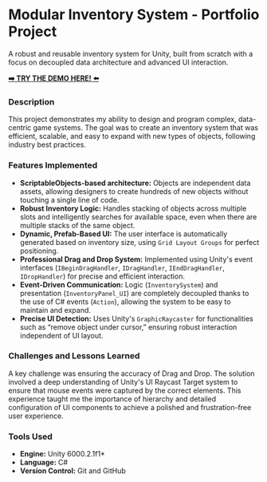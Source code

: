 # Modular Inventory System - Portfolio Project

A robust and reusable inventory system for Unity, built from scratch with a focus on decoupled data architecture and advanced UI interaction.

**[➡️ TRY THE DEMO HERE! ⬅️](https://alexandermla.itch.io/inventory-system-porfolio)**


### Description

This project demonstrates my ability to design and program complex, data-centric game systems. The goal was to create an inventory system that was efficient, scalable, and easy to expand with new types of objects, following industry best practices.

### Features Implemented
* **ScriptableObjects-based architecture:** Objects are independent data assets, allowing designers to create hundreds of new objects without touching a single line of code.
* **Robust Inventory Logic:** Handles stacking of objects across multiple slots and intelligently searches for available space, even when there are multiple stacks of the same object.
* **Dynamic, Prefab-Based UI:** The user interface is automatically generated based on inventory size, using `Grid Layout Groups` for perfect positioning.
* **Professional Drag and Drop System:** Implemented using Unity's event interfaces (`IBeginDragHandler`, `IDragHandler`, `IEndDragHandler`, `IDropHandler`) for precise and efficient interaction.
* **Event-Driven Communication:** Logic (`InventorySystem`) and presentation (`InventoryPanel_UI`) are completely decoupled thanks to the use of C# events (`Action`), allowing the system to be easy to maintain and expand.
* **Precise UI Detection:** Uses Unity's `GraphicRaycaster` for functionalities such as “remove object under cursor,” ensuring robust interaction independent of UI layout.

### Challenges and Lessons Learned

A key challenge was ensuring the accuracy of Drag and Drop. The solution involved a deep understanding of Unity's UI Raycast Target system to ensure that mouse events were captured by the correct elements. This experience taught me the importance of hierarchy and detailed configuration of UI components to achieve a polished and frustration-free user experience.

### Tools Used

* **Engine:** Unity 6000.2.1f1*
* **Language:** C#
* **Version Control:** Git and GitHub
